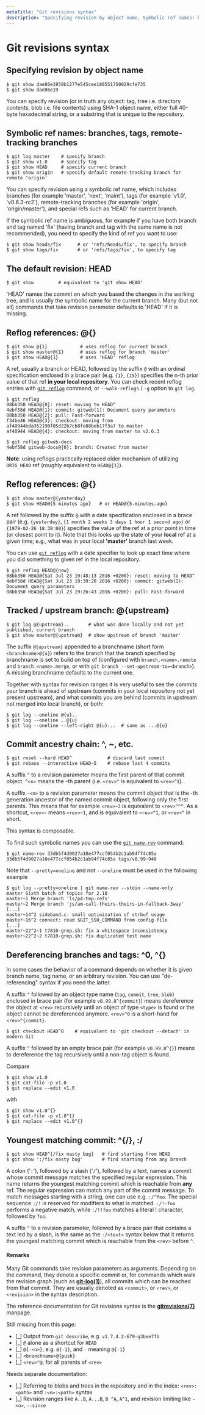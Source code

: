 ```yaml
---
metaTitle: "Git revisions syntax"
description: "Specifying revision by object name, Symbolic ref names: branches, tags, remote-tracking branches, The default revision: HEAD, Reflog references: <refname>@{<n>}, Reflog references: <refname>@{<date>}, Tracked / upstream branch: <branchname>@{upstream}, Commit ancestry chain: <rev>^, <rev>~<n>, etc., Dereferencing branches and tags: <rev>^0, <rev>^{<type>}, Youngest matching commit: <rev>^{/<text>}, :/<text>"
---
```


# Git revisions syntax



## Specifying revision by object name


```git
$ git show dae86e1950b1277e545cee180551750029cfe735
$ git show dae86e19

```

You can specify revision (or in truth any object: tag, tree i.e. directory contents, blob i.e. file contents) using SHA-1 object name, either full 40-byte hexadecimal string, or a substring that is unique to the repository.



## Symbolic ref names: branches, tags, remote-tracking branches


```git
$ git log master    # specify branch
$ git show v1.0     # specify tag
$ git show HEAD     # specify current branch
$ git show origin   # specify default remote-tracking branch for remote 'origin'

```

You can specify revision using a symbolic ref name, which includes branches (for example 'master', 'next', 'maint'), tags (for example 'v1.0', 'v0.6.3-rc2'), remote-tracking branches (for example 'origin', 'origin/master'), and special refs such as 'HEAD' for current branch.

If the symbolic ref name is ambiguous, for example if you have both branch and tag named 'fix' (having branch and tag with the same name is not recommended), you need to specify the kind of ref you want to use:

```git
$ git show heads/fix      # or 'refs/heads/fix', to specify branch
$ git show tags/fix       # or 'refs/tags/fix', to specify tag

```



## The default revision: HEAD


```git
$ git show         # equivalent to 'git show HEAD'

```

'HEAD' names the commit on which you based the changes in the working tree, and is usually the symbolic name for the current branch.  Many (but not all) commands that take revision parameter defaults to 'HEAD' if it is missing.



## Reflog references: <refname>@{<n>}


```git
$ git show @{1}            # uses reflog for current branch
$ git show master@{1}      # uses reflog for branch 'master'
$ git show HEAD@{1}        # uses 'HEAD' reflog

```

A ref, usually a branch or HEAD, followed by the suffix `@` with an ordinal specification enclosed in a brace pair (e.g. `{1}`, `{15}`) specifies the n-th prior value of that ref **in your **local** repository**.  You can check recent reflog entries with [`git reflog`](https://www.kernel.org/pub/software/scm/git/docs/git-reflog.html) command, or `--walk-reflogs` / `-g` option to `git log`.

```git
$ git reflog
08bb350 HEAD@{0}: reset: moving to HEAD^
4ebf58d HEAD@{1}: commit: gitweb(1): Document query parameters
08bb350 HEAD@{2}: pull: Fast-forward
f34be46 HEAD@{3}: checkout: moving from af40944bda352190f05d22b7cb8fe88beb17f3a7 to master
af40944 HEAD@{4}: checkout: moving from master to v2.6.3

$ git reflog gitweb-docs
4ebf58d gitweb-docs@{0}: branch: Created from master

```

**Note**: using reflogs practically replaced older mechanism of utilizing `ORIG_HEAD` ref (roughly equivalent to `HEAD@{1}`).



## Reflog references: <refname>@{<date>}


```git
$ git show master@{yesterday}
$ git show HEAD@{5 minutes ago}   # or HEAD@{5.minutes.ago}

```

A ref followed by the suffix `@` with a date specification enclosed in a brace pair (e.g. `{yesterday}`, `{1 month 2 weeks 3 days 1 hour 1 second ago}` or `{1979-02-26 18:30:00}`) specifies the value of the ref at a prior point in time (or closest point to it). Note that this looks up the state of your **local** ref at a given time; e.g., what was in your local **'master'** branch last week.

You can use [`git reflog`](https://www.kernel.org/pub/software/scm/git/docs/git-reflog.html) with a date specifier to look up exact time where you did something to given ref in the local repository.

```git
$ git reflog HEAD@{now}
08bb350 HEAD@{Sat Jul 23 19:48:13 2016 +0200}: reset: moving to HEAD^
4ebf58d HEAD@{Sat Jul 23 19:39:20 2016 +0200}: commit: gitweb(1): Document query parameters
08bb350 HEAD@{Sat Jul 23 19:26:43 2016 +0200}: pull: Fast-forward

```



## Tracked / upstream branch: <branchname>@{upstream}


```git
$ git log @{upstream}..       # what was done locally and not yet published, current branch
$ git show master@{upstream}  # show upstream of branch 'master'

```

The suffix `@{upstream}` appended to a branchname (short form `<branchname>@{u}`) refers to the branch that the branch specified by branchname is set to build on top of (configured with `branch.<name>.remote` and `branch.<name>.merge`, or with `git branch --set-upstream-to=<branch>`). A missing branchname defaults to the current one.

Together with syntax for revision ranges it is very useful to see the commits your branch is ahead of upstream (commits in your local repository not yet present upstream), and what commits you are behind (commits in upstream not merged into local branch), or both:

```git
$ git log --oneline @{u}..
$ git log --oneline ..@{u}
$ git log --oneline --left-right @{u}...  # same as ...@{u}

```



## Commit ancestry chain: <rev>^, <rev>~<n>, etc.


```git
$ git reset --hard HEAD^             # discard last commit
$ git rebase --interactive HEAD~5    # rebase last 4 commits

```

A suffix `^` to a revision parameter means the first parent of that commit object. `^<n>` means the <n>-th parent (i.e. `<rev>^` is equivalent to `<rev>^1`).

A suffix `~<n>` to a revision parameter means the commit object that is the <n>-th generation ancestor of the named commit object, following only the first parents. This means that for example `<rev>~3` is equivalent to `<rev>^^^`.  As a shortcut, `<rev>~` means `<rev>~1`, and is equivalent to `<rev>^1`, or `<rev>^` in short.

This syntax is composable.

To find such symbolic names you can use the [`git name-rev`](https://www.kernel.org/pub/software/scm/git/docs/git-name-rev.html) command:

```git
$ git name-rev 33db5f4d9027a10e477ccf054b2c1ab94f74c85a
33db5f4d9027a10e477ccf054b2c1ab94f74c85a tags/v0.99~940

```

Note that `--pretty=oneline` and not `--oneline` must be used in the following example

```git
$ git log --pretty=oneline | git name-rev --stdin --name-only
master Sixth batch of topics for 2.10
master~1 Merge branch 'ls/p4-tmp-refs'
master~2 Merge branch 'js/am-call-theirs-theirs-in-fallback-3way'
[...]
master~14^2 sideband.c: small optimization of strbuf usage
master~16^2 connect: read $GIT_SSH_COMMAND from config file
[...]
master~22^2~1 t7810-grep.sh: fix a whitespace inconsistency
master~22^2~2 t7810-grep.sh: fix duplicated test name

```



## Dereferencing branches and tags: <rev>^0, <rev>^{<type>}


In some cases the behavior of a command depends on whether it is given branch name, tag name, or an arbitrary revision. You can use "de-referencing" syntax if you need the latter.

A suffix `^` followed by an object type name (`tag`, `commit`, `tree`, `blob`) enclosed in brace pair (for example `v0.99.8^{commit}`) means dereference the object at `<rev>` recursively until an object of type `<type>` is found or the object cannot be dereferenced anymore.  `<rev>^0` is a short-hand for `<rev>^{commit}`.

```git
$ git checkout HEAD^0    # equivalent to 'git checkout --detach' in modern Git

```

A suffix `^` followed by an empty brace pair (for example `v0.99.8^{}`) means to dereference the tag recursively until a non-tag object is found.

Compare

```git
$ git show v1.0
$ git cat-file -p v1.0
$ git replace --edit v1.0

```

with

```git
$ git show v1.0^{}
$ git cat-file -p v1.0^{}
$ git replace --edit v1.0^{}

```



## Youngest matching commit: <rev>^{/<text>}, :/<text>


```git
$ git show HEAD^{/fix nasty bug}   # find starting from HEAD
$ git show ':/fix nasty bug'       # find starting from any branch

```

A colon ('`:`'), followed by a slash ('`/`'), followed by a text, names a commit whose commit message matches the specified regular expression. This name returns the youngest matching commit which is reachable from **any** ref. The regular expression can match any part of the commit message. To match messages starting with a string, one can use e.g. `:/^foo`. The special sequence `:/!` is reserved for modifiers to what is matched. `:/!-foo` performs a negative match, while `:/!!foo` matches a literal ! character, followed by `foo`.

A suffix `^` to a revision parameter, followed by a brace pair that contains a text led by a slash, is the same as the `:/<text>` syntax below that it returns the youngest matching commit which is reachable from the `<rev>` before `^`.



#### Remarks


Many Git commands take revision parameters as arguments. Depending on the command, they denote a specific commit or, for commands which walk the revision graph (such as [**git-log(1)**](https://www.kernel.org/pub/software/scm/git/docs/git-log.html)), all commits which can be reached from that commit. They are usually denoted as `<commit>`, or `<rev>`, or `<revision>` in the syntax description.

The reference documentation for Git revisions syntax is the [**gitrevisions(7)**](https://www.kernel.org/pub/software/scm/git/docs/gitrevisions.html) manpage.

Still missing from this page:

- [_] Output from `git describe`, e.g. `v1.7.4.2-679-g3bee7fb`
- [_] `@` alone as a shortcut for `HEAD`
- [_] `@{-<n>}`, e.g. `@{-1}`, and `-` meaning `@{-1}`
- [_] `<branchname>@{push}`
- [_] `<rev>^@`, for all parents of `<rev>`

Needs separate documentation:

- [_] Referring to blobs and trees in the repository and in the index: `<rev>:<path>` and `:<n>:<path>` syntax
- [_] Revision ranges like `A..B`, `A...B`, `B ^A`, `A^1`, and revision limiting like `-<n>`, `--since`

